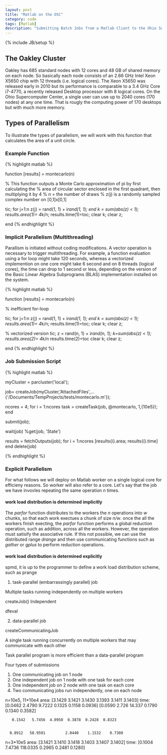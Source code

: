 ```yaml
---
layout: post
title: "Matlab on the OSC"
category: code
tags: [Matlab]
description: "Submitting Batch Jobs from a Matlab Client to the Ohio Supercomputer Oakely Cluster" 
---
```

{% include JB/setup %}

## The Oakley Cluster

Oakley has 685 standard nodes with 12 cores and 48 GB of shared memory on each node. So basically each node consists of 
an 2.66 GHz Intel Xeon X5650 chip with 12 threads (i.e. logical cores). The Xeon X5650 was released early in 2010 but its performance is comparable to a 3.4 GHz Core i7-4770, a recently released Desktop processor with 8 logical cores. On the Ohio Supercomputer Center, a single user can use up to 2040 cores (170 nodes) at any one time. That is rougly the computing power of 170 desktops but with much more memory.


## Types of Parallelism

To illustrate the types of parallelism, we will work with this function that calculates the area of a unit circle.

### Example Function

{% highlight matlab %}

function [results] = montecarlo(n)

% This function outputs a Monte Carlo approximation of pi by first calculating the
% area of circular sector enclosed in the first quadrant, then multiplying it by 4
% n = the number of draws
% z(j) is a randomly sampled complex number on [0,1]x[0,1]

tic;
for j=1:n
    z(j) = rand(1, 1) + i*rand(1, 1);
end
k = sum(abs(z) < 1);
results.area(1)= 4*k/n;
results.time(1)=toc;
clear k; clear z;

end
{% endhighlight %}


### Implicit Parallelism (Multithreading)

Parallism is initiated without coding modifications. A vector operation is  necessary to  trigger multithreading. For example, a function evaluation using a for loop might take 120 seconds, whereas a vectorized implemention on one core might take 6 second and on 8 threads (logical cores), the time can drop to 1 second or less, depending on the version of the Basic Linear Algebra Subprograms (BLAS) implementation installed on the system.


{% highlight matlab %}

function [results] = montecarlo(n)

% inefficient for-loop

tic;
for j=1:n
    z(j) = rand(1, 1) + i*rand(1, 1);
end
k = sum(abs(z) < 1);
results.area(1)= 4*k/n;
results.time(1)=toc;
clear k; clear z;

% vectorized version
tic;
z = rand(n, 1) + i*rand(n, 1);
k=sum(abs(z) < 1);
results.area(2)= 4*k/n
results.time(2)=toc
clear k; clear z;

end
{% endhighlight %}


### Job Submission Script

{% highlight matlab %}

myCluster = parcluster('local');

job= createJob(myCluster,'AttachedFiles',...
    {'/Documents/TempProjects/tests/montecarlo.m'});

ncores = 4;
for i = 1:ncores
    task = createTask(job, @montecarlo, 1,{10e5});
end

submit(job);

wait(job)
%get(job, 'State')

results = fetchOutputs(job);
for i = 1:ncores
    [results{i}.area; results{i}.time]
end
delete(job)

{% endhighlight %}


### Explicit Parallelism

For what follows we will deploy on Matlab worker on a single logical core for efficieny reasons. So worker will also refer to a core. Let's say that the job we have invovles repeating the same operation *n* times. 

#### work load distribution is determined implicitly
The *parfor* function distributes to the workers the *n* operations into *w* chunks, so that each work exectues a chunk of size *n/w*. once the all the workers finish execting, the *parfor* function performs a global reduction operation, such as addition, across all the workers. However, the operation must satisify the associative rule. If this not possible, we can use the distributed range  *drange* and then use communicating functions such as *gather* or *gplus* to perform reduction operations.

#### work load distribution is determined explicitly

spmd, it is up to the programmer to define a work load distribution scheme, such as prange


1) task-parallel (embarrassingly parallel) job

Multiple tasks running independently on multiple workers

createJob() Independent

dfeval

2) data-parallel job

createCommunicatingJob

A single task running concurrently on multiple workers that may communicate with each other


Task parallel program is more efficient than a data-parallel program


Four types of submissions

1) One communicating job on 1 node
2) One independent job on 1 node with one task for each core
3) One independent job on 2 node with one task on each core
4) Two communicating jobs run independently, one on each node

n=10e5, 11*10e4
 area: [3.1429 3.1421 3.1430 3.1393 3.1411 3.1403]
 time: [0.0462 2.4790 9.7222 0.1325 0.1158 0.0936]
       [0.0590 2.726 14.337  0.1790 0.1340 0.3582]

       0.1542   5.7456  4.0950  0.3878  0.2428  0.8323


      0.8912   58.9591         2.0440    1.1532    0.7308
n=3*10e5
 area: [3.1421 3.1410 3.1418 3.1403 3.1407 3.1402]
 time: [0.1004 7.4736 118.0335 0.2965 0.2481 0.1280]


    




